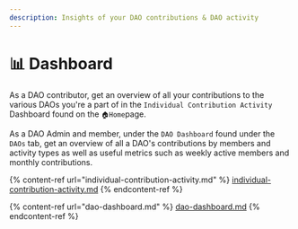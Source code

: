 ```yaml
---
description: Insights of your DAO contributions & DAO activity
---
```


# 📊 Dashboard

As a DAO contributor, get an overview of all your contributions to the various DAOs you're a part of in the `Individual Contribution Activity` Dashboard found on the `🏠Home`page.&#x20;

As a DAO Admin and member, under the `DAO Dashboard` found under the `DAOs` tab, get an overview of all a DAO's contributions by members and activity types as well as useful metrics such as weekly active members and monthly contributions.&#x20;

{% content-ref url="individual-contribution-activity.md" %}
[individual-contribution-activity.md](individual-contribution-activity.md)
{% endcontent-ref %}

{% content-ref url="dao-dashboard.md" %}
[dao-dashboard.md](dao-dashboard.md)
{% endcontent-ref %}
